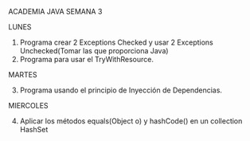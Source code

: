 ACADEMIA JAVA SEMANA 3

LUNES

1. Programa crear 2 Exceptions Checked y usar 2 Exceptions Unchecked(Tomar las que proporciona Java)
2. Programa para usar el TryWithResource.

MARTES

3. Programa usando el principio de Inyección de Dependencias.

MIERCOLES

4. Aplicar los métodos equals(Object o) y hashCode() en un collection HashSet